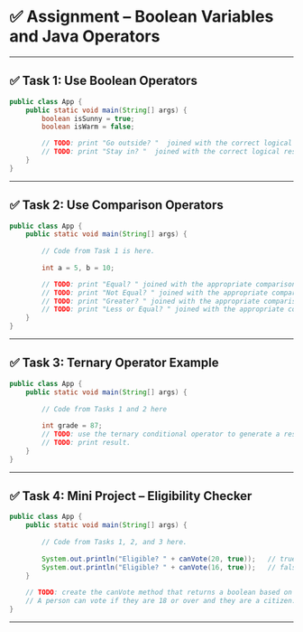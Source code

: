 # ✅ Assignment – Boolean Variables and Java Operators

---

## ✅ Task 1: Use Boolean Operators

```java
public class App {
    public static void main(String[] args) {
        boolean isSunny = true;
        boolean isWarm = false;

        // TODO: print "Go outside? "  joined with the correct logical result from isSunny and isWarm
        // TODO: print "Stay in? "  joined with the correct logical result from isSunny and isWarm
    }
}
```

---

## ✅ Task 2: Use Comparison Operators

```java
public class App {
    public static void main(String[] args) {
    
        // Code from Task 1 is here.  
    
        int a = 5, b = 10;

        // TODO: print "Equal? " joined with the appropriate comparison operator of a and b
        // TODO: print "Not Equal? " joined with the appropriate comparison operator of a and b
        // TODO: print "Greater? " joined with the appropriate comparison operator of a and b
        // TODO: print "Less or Equal? " joined with the appropriate comparison operator of a and b
    }
}
```

---

## ✅ Task 3: Ternary Operator Example

```java
public class App {
    public static void main(String[] args) {
    
        // Code from Tasks 1 and 2 here
    
        int grade = 87;
        // TODO: use the ternary conditional operator to generate a result of type String.  Pass for grades 70 and higher, and Fail otherwise
        // TODO: print result. 
    }
}
```

---

## ✅ Task 4: Mini Project – Eligibility Checker

```java
public class App {
    public static void main(String[] args) {
    
        // Code from Tasks 1, 2, and 3 here. 
    
        System.out.println("Eligible? " + canVote(20, true));   // true
        System.out.println("Eligible? " + canVote(16, true));   // false
    }
    
    // TODO: create the canVote method that returns a boolean based on whether a person can vote
    // A person can vote if they are 18 or over and they are a citizen.  
}
```

---